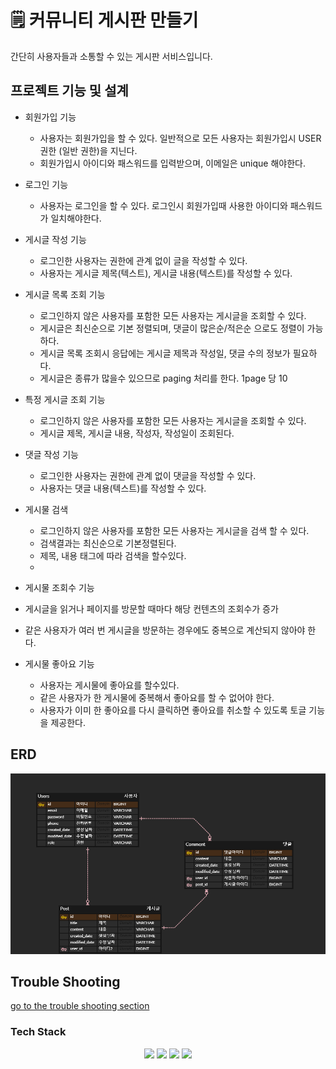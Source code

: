 # 🗒 커뮤니티 게시판 만들기

간단히 사용자들과 소통할 수 있는 게시판 서비스입니다. 

## 프로젝트 기능 및 설계
- 회원가입 기능
  - 사용자는 회원가입을 할 수 있다. 일반적으로 모든 사용자는 회원가입시 USER 권한 (일반 권한)을 지닌다. 
  - 회원가입시 아이디와 패스워드를 입력받으며, 이메일은 unique 해야한다. 

- 로그인 기능
  - 사용자는 로그인을 할 수 있다. 로그인시 회원가입때 사용한 아이디와 패스워드가 일치해야한다. 

- 게시글 작성 기능 
  - 로그인한 사용자는 권한에 관계 없이 글을 작성할 수 있다. 
  - 사용자는 게시글 제목(텍스트), 게시글 내용(텍스트)를 작성할 수 있다.

- 게시글 목록 조회 기능 
  - 로그인하지 않은 사용자를 포함한 모든 사용자는 게시글을 조회할 수 있다. 
  - 게시글은 최신순으로 기본 정렬되며, 댓글이 많은순/적은순 으로도 정렬이 가능하다.
  - 게시글 목록 조회시 응답에는 게시글 제목과 작성일, 댓글 수의 정보가 필요하다.
  - 게시글은 종류가 많을수 있으므로 paging 처리를 한다. 1page 당 10

- 특정 게시글 조회 기능
  - 로그인하지 않은 사용자를 포함한 모든 사용자는 게시글을 조회할 수 있다. 
  - 게시글 제목, 게시글 내용, 작성자, 작성일이 조회된다. 

- 댓글 작성 기능
  - 로그인한 사용자는 권한에 관계 없이 댓글을 작성할 수 있다. 
  - 사용자는 댓글 내용(텍스트)를 작성할 수 있다.

- 게시물 검색
   - 로그인하지 않은 사용자를 포함한 모든 사용자는 게시글을 검색 할 수 있다.
   - 검색결과는 최신순으로 기본정렬된다.
   - 제목, 내용 태그에 따라 검색을 할수있다.
   - 
  
-  게시물 조회수 기능
  - 게시글을 읽거나 페이지를 방문할 때마다 해당 컨텐츠의 조회수가 증가
  - 같은 사용자가 여러 번 게시글을 방문하는 경우에도 중복으로 계산되지 않아야 한다.

 - 게시물 좋아요 기능
   - 사용자는 게시물에 좋아요를 할수있다.
   - 같은 사용자가 한 게시물에 중복해서 좋아요를 할 수 없어야 한다.
   - 사용자가 이미 한 좋아요를 다시 클릭하면 좋아요를 취소할 수 있도록 토글 기능을 제공한다.


## ERD 
<img width="832"  src="https://github.com/yun-seonghyuk/communityBoard/blob/main/%EC%BB%A4%EB%AE%A4%EB%8B%88%ED%8B%B0%20%EA%B2%8C%EC%8B%9C%ED%8C%90.png">

## Trouble Shooting
[go to the trouble shooting section](doc/TROUBLE_SHOOTING.md)

### Tech Stack
<div align=center> 
  <img src="https://img.shields.io/badge/java-007396?style=for-the-badge&logo=java&logoColor=white"> 
  <img src="https://img.shields.io/badge/spring-6DB33F?style=for-the-badge&logo=spring&logoColor=white"> 
  <img src="https://img.shields.io/badge/mysql-4479A1?style=for-the-badge&logo=mysql&logoColor=white"> 
  <img src="https://img.shields.io/badge/git-F05032?style=for-the-badge&logo=git&logoColor=white">
</div>
